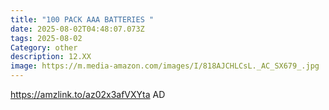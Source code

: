 ```yaml
---
title: "100 PACK AAA BATTERIES "
date: 2025-08-02T04:48:07.073Z
tags: 2025-08-02
Category: other
description: 12.XX
image: https://m.media-amazon.com/images/I/818AJCHLCsL._AC_SX679_.jpg
---
```

https://amzlink.to/az02x3afVXYta  AD